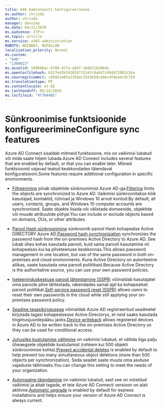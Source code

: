 ```yaml
---
title: 646 Aadconnecti konfigureerimine
ms.author: chrisda
author: chrisda
manager: dansimp
ms.date: 04/21/2020
ms.audience: ITPro
ms.topic: article
ms.service: o365-administration
ROBOTS: NOINDEX, NOFOLLOW
localization_priority: Normal
ms.custom:
- "646"
- "1300023"
ms.assetid: 599698ac-6709-477a-a66f-169b3165064e
ms.openlocfilehash: 6327e42b74283d732247c9a847c68db72082c56a
ms.sourcegitcommit: c6692ce0fa1358ec3529e59ca0ecdfdea4cdc759
ms.translationtype: MT
ms.contentlocale: et-EE
ms.lasthandoff: 09/14/2020
ms.locfileid: "47704485"
---
```

# <a name="configure-sync-features"></a><span data-ttu-id="65c38-102">Sünkroonimise funktsioonide konfigureerimine</span><span class="sxs-lookup"><span data-stu-id="65c38-102">Configure sync features</span></span>

<span data-ttu-id="65c38-103">Azure AD Connect sisaldab mitmeid funktsioone, mis on vaikimisi lubatud või mida saate hiljem lubada.</span><span class="sxs-lookup"><span data-stu-id="65c38-103">Azure AD Connect includes several features that are enabled by default, or that you can enable later.</span></span> <span data-ttu-id="65c38-104">Mõned funktsioonid vajavad teatud keskkondades täiendavat konfiguratsiooni.</span><span class="sxs-lookup"><span data-stu-id="65c38-104">Some features require additional configuration in specific environments.</span></span>

- <span data-ttu-id="65c38-105">[Filtreerimine](https://docs.microsoft.com/azure/active-directory/connect/active-directory-aadconnectsync-configure-filtering) piirab objektide sünkroonimist Azure AD-ga.</span><span class="sxs-lookup"><span data-stu-id="65c38-105">[Filtering](https://docs.microsoft.com/azure/active-directory/connect/active-directory-aadconnectsync-configure-filtering) limits the objects are synchronized to Azure AD.</span></span> <span data-ttu-id="65c38-106">Vaikimisi sünkroonitakse kõik kasutajad, kontaktid, rühmad ja Windows 10 arvuti kontod.</span><span class="sxs-lookup"><span data-stu-id="65c38-106">By default, all users, contacts, groups, and Windows 10 computer accounts are synchronized.</span></span> <span data-ttu-id="65c38-107">Saate objekte lisada või välistada domeenide, objektide või muude atribuutide põhjal.</span><span class="sxs-lookup"><span data-stu-id="65c38-107">You can include or exclude objects based on domains, OUs, or other attributes.</span></span>

- <span data-ttu-id="65c38-108">[Parool Hash sünkroonimine](https://docs.microsoft.com/azure/active-directory/connect/active-directory-aadconnectsync-implement-password-hash-synchronization) sünkroonib parool Hash kohapealse Active DIRECTORY Azure AD.</span><span class="sxs-lookup"><span data-stu-id="65c38-108">[Password hash synchronization](https://docs.microsoft.com/azure/active-directory/connect/active-directory-aadconnectsync-implement-password-hash-synchronization) synchronizes the password hash from the on-premises Active Directory to Azure AD.</span></span> <span data-ttu-id="65c38-109">See lubab ühes kohas kasutada parooli, kuid sama parooli kasutamine nii kohapealses kui ka pilveteenuse keskkonnas.</span><span class="sxs-lookup"><span data-stu-id="65c38-109">This allows password management in one location, but use of the same password in both on-premises and cloud environments.</span></span> <span data-ttu-id="65c38-110">Kuna Active Directory on autoriteetne allikas, saate kasutada oma parooli poliitikaid.</span><span class="sxs-lookup"><span data-stu-id="65c38-110">Because Active Directory is the authoritative source, you can use your own password policies.</span></span>

- <span data-ttu-id="65c38-111">[Iseteeninduskeskuse parooli lähtestamine (SSPR)](https://docs.microsoft.com/azure/active-directory/authentication/quickstart-sspr) võimaldab kasutajatel oma paroole pilve lähtestada, rakendades samal ajal ka kohapealset parooli poliitikat.</span><span class="sxs-lookup"><span data-stu-id="65c38-111">[Self-service password reset (SSPR)](https://docs.microsoft.com/azure/active-directory/authentication/quickstart-sspr) allows users to reset their own passwords in the cloud while still applying your on-premises password policy.</span></span>

- <span data-ttu-id="65c38-112">[Seadme tagasikirjutusega](https://docs.microsoft.com/azure/active-directory/connect/active-directory-aadconnect-feature-device-writeback) võimaldab Azure AD registreeritud seadmetel kirjutada tagasi kohapealsesse Active Directorys, et neid saaks kasutada tingimusjuurdepääsu jaoks.</span><span class="sxs-lookup"><span data-stu-id="65c38-112">[Device writeback](https://docs.microsoft.com/azure/active-directory/connect/active-directory-aadconnect-feature-device-writeback) allows registered devices in Azure AD to be written back to the on-premises Active Directory so they can be used for conditional access.</span></span>

- <span data-ttu-id="65c38-113">[Juhuslike kustutamise vältimine](https://docs.microsoft.com/azure/active-directory/connect/active-directory-aadconnectsync-feature-prevent-accidental-deletes) on vaikimisi lubatud, et vältida liiga palju üheaegsete objektide kustutamist (rohkem kui 500 objekti sünkroonimise kohta).</span><span class="sxs-lookup"><span data-stu-id="65c38-113">[Prevent accidental deletes](https://docs.microsoft.com/azure/active-directory/connect/active-directory-aadconnectsync-feature-prevent-accidental-deletes) is enabled by default to help prevent too many simultaneous object deletions (more than 500 objects per synchronization).</span></span> <span data-ttu-id="65c38-114">Seda seadet saate muuta oma asutuse vajaduste täitmiseks.</span><span class="sxs-lookup"><span data-stu-id="65c38-114">You can change this setting to meet the needs of your organization.</span></span>

- <span data-ttu-id="65c38-115">[Automaatne täiendamine](https://docs.microsoft.com/azure/active-directory/connect/active-directory-aadconnect-feature-automatic-upgrade) on vaikimisi lubatud, sest see on mõeldud vaikimisi ja aitab tagada, et teie Azure AD Connecti versioon on alati aktiivne.</span><span class="sxs-lookup"><span data-stu-id="65c38-115">[Automatic upgrade](https://docs.microsoft.com/azure/active-directory/connect/active-directory-aadconnect-feature-automatic-upgrade) is enabled by default for express installations and helps ensure your version of Azure AD Connect is always current.</span></span>
